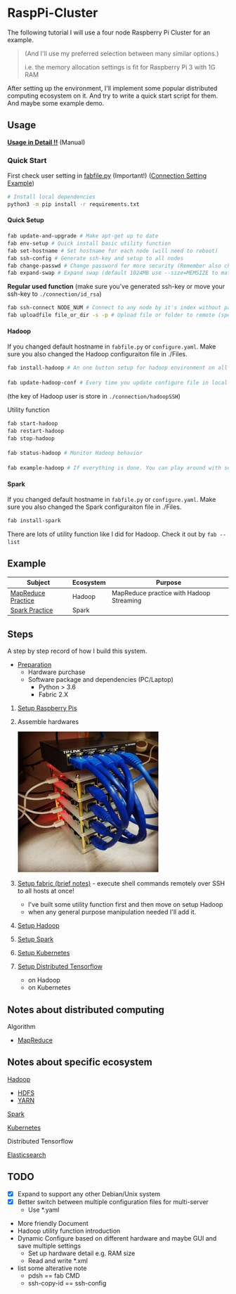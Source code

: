 # RaspPi-Cluster

The following tutorial I will use a four node Raspberry Pi Cluster for an example.

> (And I'll use my preferred selection between many similar options.)
>
> i.e. the memory allocation settings is fit for Raspberry Pi 3 with 1G RAM

After setting up the environment, I'll implement some popular distributed computing ecosystem on it.
And try to write a quick start script for them. And maybe some example demo.

## Usage

[**Usage in Detail !!**](Documentation/FabfileHelp.md) (Manual)

### Quick Start

First check user setting in [fabfile.py](fabfile.py) (Important!) ([Connection Setting Example](Documentation/ConnectionSetting.md))

```sh
# Install local dependencies
python3 -m pip install -r requirements.txt
```

#### Quick Setup

```sh
fab update-and-upgrade # Make apt-get up to date
fab env-setup # Quick install basic utility function
fab set-hostname # Set hostname for each node (will need to reboot)
fab ssh-config # Generate ssh-key and setup to all nodes
fab change-passwd # Change password for more security (Remember also change in fabfile.py later if you have changed pi's passowrd)
fab expand-swap # Expand swap (default 1024MB use --size=MEMSIZE to match your need) (System default is 100MB)
```

**Regular used function** (make sure you've generated ssh-key or move your ssh-key to `./connection/id_rsa`)

```sh
fab ssh-connect NODE_NUM # Connect to any node by it's index without password (use -h flag to be hadoop user)
fab uploadfile file_or_dir -s -p # Upload file or folder to remote (specific node use -n=NODE_NUM flag)
```

#### Hadoop

If you changed default hostname in `fabfile.py` or `configure.yaml`.
Make sure you also changed the Hadoop configuraiton file in ./Files.

```sh
fab install-hadoop # An one button setup for hadoop environment on all nodes!!!

fab update-hadoop-conf # Every time you update configure file in local you can update it to all nodes at once
```

(the key of Hadoop user is store in `./connection/hadoopSSH`)

Utility function

```sh
fab start-hadoop
fab restart-hadoop
fab stop-hadoop

fab status-hadoop # Monitor Hadoop behavior

fab example-hadoop # If everything is done. You can play around with some hadoop official example
```

#### Spark

If you changed default hostname in `fabfile.py` or `configure.yaml`.
Make sure you also changed the Spark configuraiton file in ./Files.

```sh
fab install-spark
```

There are lots of utility function like I did for Hadoop. Check it out by `fab --list`

## Example

Subject|Ecosystem|Purpose
-------|---------|-------
[MapReduce Practice](Example/MapReduce/)|Hadoop|MapReduce practice with Hadoop Streaming
[Spark Practice](Example/SparkExample/)|Spark|

## Steps

A step by step record of how I build this system.

* [Preparation](Tutorial/Preparation.md)
    * Hardware purchase
    * Software package and dependencies (PC/Laptop)
        * Python > 3.6
        * Fabric 2.X

1. [Setup Raspberry Pis](Tutorial/SetupRaspPi.md)
2. Assemble hardwares

    ![rpi-cluster](Picture/FourNodesRaspberryPiCluster.jpeg)

3. [Setup fabric (brief notes)](Tutorial/SetupFabric.md) - execute shell commands remotely over SSH to all hosts at once!
    * I've built some utility function first and then move on setup Hadoop
    * when any general purpose manipulation needed I'll add it.
4. [Setup Hadoop](Tutorial/SetupHadoop.md)
5. [Setup Spark](Tutorial/SetupSpark.md)
6. [Setup Kubernetes](Tutorial/SetupKubernetes.md)
7. [Setup Distributed Tensorflow](Tutorial/SetupDestributedTensorflow.md)
    * on Hadoop
    * on Kubernetes

## Notes about distributed computing

Algorithm

* [MapReduce](Notes/Distributed_Computing/MapReduce.md)

## Notes about specific ecosystem

[Hadoop](Notes/Hadoop/Hadoop.md)

* [HDFS](Notes/Hadoop/HDFS.md)
* [YARN](Notes/Hadoop/YARN.md)

[Spark](Notes/Spark/Spark.md)

[Kubernetes](Notes/Kubernetes/Kubernetes.md)

Distributed Tensorflow

[Elasticsearch](Notes/Elasticsearch/Elasticsearch.md)

## TODO

* [X] Expand to support any other Debian/Unix system
* [X] Better switch between multiple configuration files for multi-server
    * Use *.yaml
* More friendly Document
* Hadoop utility function introduction
* Dynamic Configure based on different hardware and maybe GUI and save multiple settings
    * Set up hardware detail e.g. RAM size
    * Read and write *.xml
* list some alterative note
    * pdsh == fab CMD
    * ssh-copy-id == ssh-config
